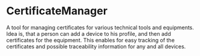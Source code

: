 # CertificateManager
 
A tool for managing certificates for various technical tools and equipments.
Idea is, that a person can add a device to his profile, and then add certificates for the equipment.
This enables for easy tracking of the certificates and possible traceability information for any and all devices.